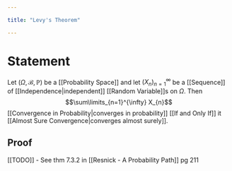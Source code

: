 ```yaml
---

title: "Levy's Theorem"

---
```

# Statement
Let $(\Omega, \mathcal{B}, \mathbb{P})$ be a [[Probability Space]] and let $({X}_{n})_{n=1}^{\infty}$ be a [[Sequence]] of [[Independence|independent]] [[Random Variable]]s on $\Omega$. Then $$\sum\limits_{n=1}^{\infty} X_{n}$$ [[Convergence in Probability|converges in probability]] [[If and Only If]] it [[Almost Sure Convergence|converges almost surely]].

## Proof
[[TODO]] - See thm 7.3.2 in [[Resnick - A Probability Path]] pg 211